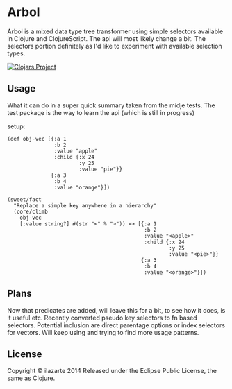 # Arbol

Arbol is a mixed data type tree transformer using simple selectors available in Clojure and ClojureScript.  The api will most likely change a bit.  The selectors portion definitely as I'd like to experiment with available selection types.

[![Clojars Project](http://clojars.org/ilazarte/arbol/latest-version.svg)](http://clojars.org/ilazarte/arbol)

## Usage

What it can do in a super quick summary taken from the midje tests.
The test package is the way to learn the api (which is still in progress)

setup:

    (def obj-vec [{:a 1
                   :b 2
                   :value "apple"
                   :child {:x 24
                           :y 25
                           :value "pie"}}
                  {:a 3
                   :b 4
                   :value "orange"}])
    
    (sweet/fact 
      "Replace a simple key anywhere in a hierarchy"
      (core/climb 
        obj-vec 
        [:value string?] #(str "<" % ">")) => [{:a 1
                                                :b 2
                                                :value "<apple>"
                                                :child {:x 24
                                                        :y 25
                                                        :value "<pie>"}}
                                               {:a 3
                                                :b 4
                                                :value "<orange>"}])

## Plans

Now that predicates are added, will leave this for a bit, to see how it does, is it useful etc.
Recently converted pseudo key selectors to fn based selectors.
Potential inclusion are direct parentage options or index selectors for vectors.
Will keep using and trying to find more usage patterns.

## License

Copyright &copy; ilazarte 2014 Released under the Eclipse Public License, the same as Clojure.
